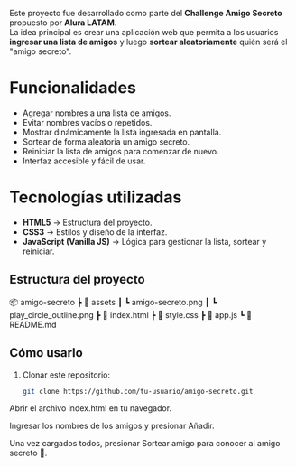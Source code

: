 Este proyecto fue desarrollado como parte del **Challenge Amigo Secreto** propuesto por **Alura LATAM**.  
La idea principal es crear una aplicación web que permita a los usuarios **ingresar una lista de amigos** y luego **sortear aleatoriamente** quién será el "amigo secreto".  

#  Funcionalidades

- Agregar nombres a una lista de amigos.
- Evitar nombres vacíos o repetidos.
- Mostrar dinámicamente la lista ingresada en pantalla.
- Sortear de forma aleatoria un amigo secreto.
- Reiniciar la lista de amigos para comenzar de nuevo.
- Interfaz accesible y fácil de usar.

# Tecnologías utilizadas

- **HTML5** → Estructura del proyecto.  
- **CSS3** → Estilos y diseño de la interfaz.  
- **JavaScript (Vanilla JS)** → Lógica para gestionar la lista, sortear y reiniciar.  

## Estructura del proyecto

📦 amigo-secreto
┣ 📂 assets
┃ ┗ amigo-secreto.png
┃ ┗ play_circle_outline.png
┣ 📜 index.html
┣ 📜 style.css
┣ 📜 app.js
┗ 📜 README.md

## Cómo usarlo

1. Clonar este repositorio:  
   ```bash
   git clone https://github.com/tu-usuario/amigo-secreto.git
Abrir el archivo index.html en tu navegador.

Ingresar los nombres de los amigos y presionar Añadir.

Una vez cargados todos, presionar Sortear amigo para conocer al amigo secreto 🎉.
